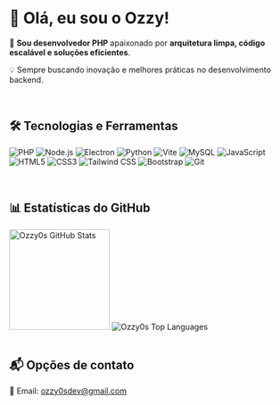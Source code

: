 # 👋 Olá, eu sou o Ozzy!

🚀 **Sou desenvolvedor PHP** apaixonado por **arquitetura limpa, código escalável e soluções eficientes**.

💡 Sempre buscando inovação e melhores práticas no desenvolvimento backend.

<br>

## 🛠️ Tecnologias e Ferramentas

![PHP](https://img.shields.io/badge/PHP-777BB4?style=for-the-badge&logo=php&logoColor=white) ![Node.js](https://img.shields.io/badge/Node.js-339933?style=for-the-badge&logo=nodedotjs&logoColor=white) ![Electron](https://img.shields.io/badge/Electron-2C2E3B?style=for-the-badge&logo=electron&logoColor=white) ![Python](https://img.shields.io/badge/Python-3776AB?style=for-the-badge&logo=python&logoColor=white) ![Vite](https://img.shields.io/badge/Vite-646CFF?style=for-the-badge&logo=vite&logoColor=white) ![MySQL](https://img.shields.io/badge/MySQL-4479A1?style=for-the-badge&logo=mysql&logoColor=white) ![JavaScript](https://img.shields.io/badge/JavaScript-F7DF1E?style=for-the-badge&logo=javascript&logoColor=black) ![HTML5](https://img.shields.io/badge/HTML5-E34F26?style=for-the-badge&logo=html5&logoColor=white) ![CSS3](https://img.shields.io/badge/CSS3-1572B6?style=for-the-badge&logo=css3&logoColor=white) ![Tailwind CSS](https://img.shields.io/badge/Tailwind_CSS-38B2AC?style=for-the-badge&logo=tailwind-css&logoColor=white) ![Bootstrap](https://img.shields.io/badge/Bootstrap-563D7C?style=for-the-badge&logo=bootstrap&logoColor=white) ![Git](https://img.shields.io/badge/Git-F05032?style=for-the-badge&logo=git&logoColor=white)

<br>

## 📊 Estatísticas do GitHub

<div>  
  <img height="180em" src="https://github-readme-stats.vercel.app/api?username=Ozzy0s&show_icons=true&theme=dark&hide_border=true" alt="Ozzy0s GitHub Stats"/>  
  <img src="https://github-readme-stats.vercel.app/api/top-langs/?username=Ozzy0s&layout=compact&langs_count=8&theme=dark&hide_border=true" alt="Ozzy0s Top Languages"/>  
</div>

<br>

## 📬 Opções de contato

📧 Email: [ozzy0sdev@gmail.com](mailto:ozzy0sdev@gmail.com)
